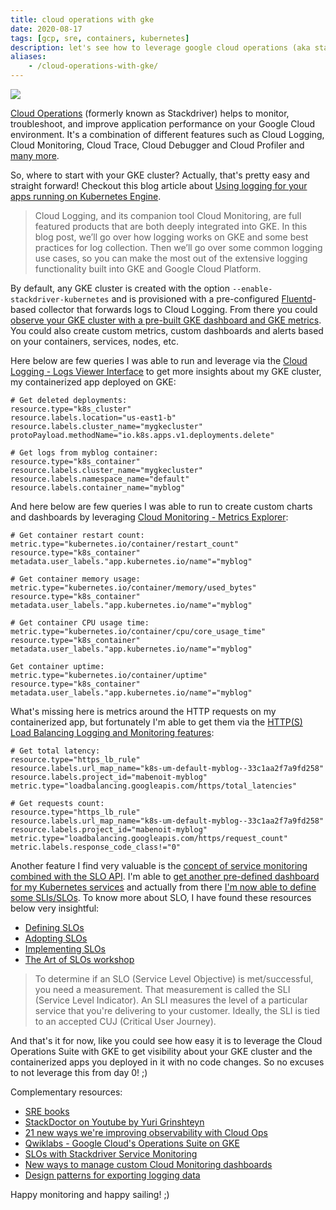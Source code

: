 ```yaml
---
title: cloud operations with gke
date: 2020-08-17
tags: [gcp, sre, containers, kubernetes]
description: let's see how to leverage google cloud operations (aka stackdriver) with gke
aliases:
    - /cloud-operations-with-gke/
---
```

[![](https://storage.googleapis.com/gweb-cloudblog-publish/images/google_sre.max-500x500.jpg)](https://storage.googleapis.com/gweb-cloudblog-publish/images/google_sre.max-500x500.jpg)

[Cloud Operations](https://cloud.google.com/products/operations) (formerly known as Stackdriver) helps to monitor, troubleshoot, and improve application performance on your Google Cloud environment. It's a combination of different features such as Cloud Logging, Cloud Monitoring, Cloud Trace, Cloud Debugger and Cloud Profiler and [many more](https://cloud.google.com/products/operations#all-features).

So, where to start with your GKE cluster? Actually, that's pretty easy and straight forward! Checkout this blog article about [Using logging for your apps running on Kubernetes Engine](https://cloud.google.com/blog/products/management-tools/using-logging-your-apps-running-kubernetes-engine).

> Cloud Logging, and its companion tool Cloud Monitoring, are full featured products that are both deeply integrated into GKE. In this blog post, we’ll go over how logging works on GKE and some best practices for log collection. Then we’ll go over some common logging use cases, so you can make the most out of the extensive logging functionality built into GKE and Google Cloud Platform.

By default, any GKE cluster is created with the option `--enable-stackdriver-kubernetes` and is provisioned with a pre-configured [Fluentd](https://www.fluentd.org/)-based collector that forwards logs to Cloud Logging. From there you could [observe your GKE cluster with a pre-built GKE dashboard and GKE metrics](https://cloud.google.com/stackdriver/docs/solutions/gke/observing). You could also create custom metrics, custom dashboards and alerts based on your containers, services, nodes, etc.

Here below are few queries I was able to run and leverage via the [Cloud Logging - Logs Viewer Interface](https://cloud.google.com/logging/docs/view/logs-viewer-interface) to get more insights about my GKE cluster, my containerized app deployed on GKE:
```
# Get deleted deployments:
resource.type="k8s_cluster" 
resource.labels.location="us-east1-b"
resource.labels.cluster_name="mygkecluster" 
protoPayload.methodName="io.k8s.apps.v1.deployments.delete"

# Get logs from myblog container:
resource.type="k8s_container"
resource.labels.cluster_name="mygkecluster"
resource.labels.namespace_name="default"
resource.labels.container_name="myblog"
```

And here below are few queries I was able to run to create custom charts and dashboards by leveraging [Cloud Monitoring - Metrics Explorer](https://cloud.google.com/monitoring/charts/metrics-explorer):
```
# Get container restart count:
metric.type="kubernetes.io/container/restart_count" 
resource.type="k8s_container"
metadata.user_labels."app.kubernetes.io/name"="myblog"

# Get container memory usage:
metric.type="kubernetes.io/container/memory/used_bytes" 
resource.type="k8s_container"
metadata.user_labels."app.kubernetes.io/name"="myblog"

# Get container CPU usage time:
metric.type="kubernetes.io/container/cpu/core_usage_time"
resource.type="k8s_container" 
metadata.user_labels."app.kubernetes.io/name"="myblog"

Get container uptime:
metric.type="kubernetes.io/container/uptime"
resource.type="k8s_container"
metadata.user_labels."app.kubernetes.io/name"="myblog"
```

What's missing here is metrics around the HTTP requests on my containerized app, but fortunately I'm able to get them via the [HTTP(S) Load Balancing Logging and Monitoring features](https://cloud.google.com/load-balancing/docs/https/https-logging-monitoring):
```
# Get total latency:
resource.type="https_lb_rule"
resource.labels.url_map_name="k8s-um-default-myblog--33c1aa2f7a9fd258"
resource.labels.project_id="mabenoit-myblog"
metric.type="loadbalancing.googleapis.com/https/total_latencies"

# Get requests count:
resource.type="https_lb_rule"
resource.labels.url_map_name="k8s-um-default-myblog--33c1aa2f7a9fd258"
resource.labels.project_id="mabenoit-myblog"
metric.type="loadbalancing.googleapis.com/https/request_count"
metric.labels.response_code_class!="0"
```

Another feature I find very valuable is the [concept of service monitoring combined with the SLO API](https://cloud.google.com/stackdriver/docs/solutions/slo-monitoring). I'm able to [get another pre-defined dashboard for my Kubernetes services](https://cloud.google.com/stackdriver/docs/solutions/slo-monitoring/microservices#gke-base-svc) and actually from there [I'm now able to define some SLIs/SLOs](https://cloud.google.com/stackdriver/docs/solutions/slo-monitoring/ui/create-slo). To know more about SLO, I have found these resources below very insightful:
- [Defining SLOs](https://cloud.google.com/solutions/defining-SLOs)
- [Adopting SLOs](https://cloud.google.com/solutions/adopting-SLOs)
- [Implementing SLOs](https://landing.google.com/sre/workbook/chapters/implementing-slos/)
- [The Art of SLOs workshop](https://landing.google.com/sre/resources/practicesandprocesses/art-of-slos/)

> To determine if an SLO (Service Level Objective) is met/successful, you need a measurement. That measurement is called the SLI (Service Level Indicator). An SLI measures the level of a particular service that you're delivering to your customer. Ideally, the SLI is tied to an accepted CUJ (Critical User Journey).

And that's it for now, like you could see how easy it is to leverage the Cloud Operations Suite with GKE to get visibility about your GKE cluster and the containerized apps you deployed in it with no code changes. So no excuses to not leverage this from day 0! ;)

Complementary resources:
- [SRE books](https://landing.google.com/sre/books/)
- [StackDoctor on Youtube by Yuri Grinshteyn](https://www.youtube.com/results?search_query=%23StackDoctor)
- [21 new ways we're improving observability with Cloud Ops](https://cloud.google.com/blog/products/management-tools/cloud-operations-suite-gets-21-new-features)
- [Qwiklabs - Google Cloud's Operations Suite on GKE](https://www.qwiklabs.com/quests/133)
- [SLOs with Stackdriver Service Monitoring](https://medium.com/google-cloud/slos-with-stackdriver-service-monitoring-62f193147b3f)
- [New ways to manage custom Cloud Monitoring dashboards](https://cloud.google.com/blog/products/management-tools/how-to-use-cloud-monitorings-dashboard-api-and-templates)
- [Design patterns for exporting logging data](https://cloud.google.com/solutions/design-patterns-for-exporting-stackdriver-logging)

Happy monitoring and happy sailing! ;)